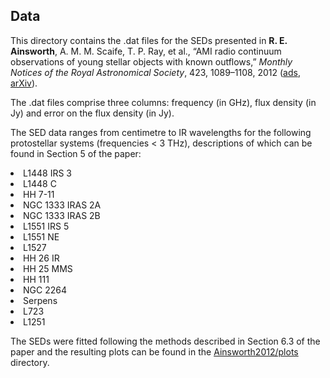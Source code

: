 <h2>Data</h2>

This directory contains the .dat files for the SEDs presented in <b>R. E. Ainsworth</b>, A. M. M. Scaife, T. P. Ray, et al., “AMI radio continuum observations of young stellar objects with known outflows,” <i>Monthly Notices of the Royal Astronomical Society</i>, 423, 1089–1108, 2012 (<a href="http://adsabs.harvard.edu/abs/2012MNRAS.423.1089A">ads</a>, <a href="https://arxiv.org/abs/1203.3381">arXiv</a>).

The .dat files comprise three columns: frequency (in GHz), flux density (in Jy) and error on the flux density (in Jy).

The SED data ranges from centimetre to IR wavelengths for the following protostellar systems (frequencies < 3 THz), descriptions of which can be found in Section 5 of the paper:
<li> L1448 IRS 3
<li> L1448 C
<li> HH 7-11
<li> NGC 1333 IRAS 2A
<li> NGC 1333 IRAS 2B
<li> L1551 IRS 5
<li> L1551 NE
<li> L1527
<li> HH 26 IR
<li> HH 25 MMS
<li> HH 111
<li> NGC 2264
<li> Serpens
<li> L723
<li> L1251

The SEDs were fitted following the methods described in Section 6.3 of the paper and the resulting plots can be found in the <a href="https://github.com/rainsworth/Spectral-Energy-Distributions/tree/master/Ainsworth2012/plots">Ainsworth2012/plots</a> directory. 
